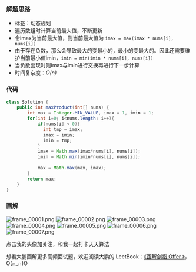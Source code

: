 ### 解题思路

- 标签：动态规划
- 遍历数组时计算当前最大值，不断更新
- 令imax为当前最大值，则当前最大值为 `imax = max(imax * nums[i], nums[i])`
- 由于存在负数，那么会导致最大的变最小的，最小的变最大的。因此还需要维护当前最小值imin，`imin = min(imin * nums[i], nums[i])`
- 当负数出现时则imax与imin进行交换再进行下一步计算
- 时间复杂度：*O(n)*


### 代码

```java
class Solution {
    public int maxProduct(int[] nums) {
        int max = Integer.MIN_VALUE, imax = 1, imin = 1;
        for(int i=0; i<nums.length; i++){
            if(nums[i] < 0){ 
              int tmp = imax;
              imax = imin;
              imin = tmp;
            }
            imax = Math.max(imax*nums[i], nums[i]);
            imin = Math.min(imin*nums[i], nums[i]);
            
            max = Math.max(max, imax);
        }
        return max;
    }
}
```

### 画解


 ![frame_00001.png](https://pic.leetcode-cn.com/d08cb23e033a1b263134398c37541521c800ad0cd6036c7b6b83d2866ea10f7e-frame_00001.png) ![frame_00002.png](https://pic.leetcode-cn.com/dfe417b218197ea39a2d2774aa97392a487750cf2724866fa2a268f0e33bd3dc-frame_00002.png) ![frame_00003.png](https://pic.leetcode-cn.com/a3d00167d6b7e40d59d8460921b88d50a8634b728271b6cca360017bea33208a-frame_00003.png) ![frame_00004.png](https://pic.leetcode-cn.com/365dc33dd0e2b76bc111d2523922e3f635823e6e8d97b69c2999644a9fd0ee27-frame_00004.png) ![frame_00005.png](https://pic.leetcode-cn.com/66474c4156ba3af590a9a6d03c14031f55ebdff2f5d1b2df6e4c0206732f5166-frame_00005.png) ![frame_00006.png](https://pic.leetcode-cn.com/a79bc3bb74dc326923cdd4135c28872a59c88862a24d76e0634db8f01187d8ff-frame_00006.png) ![frame_00007.png](https://pic.leetcode-cn.com/405e27e5c531d5ce827a7dcee3e4b82533114f882801cc9d7a8893a5cc4c15b5-frame_00007.png) 

点击我的头像加关注，和我一起打卡天天算法

想看大鹏画解更多高频面试题，欢迎阅读大鹏的 LeetBook：[《画解剑指 Offer 》](https://leetcode-cn.com/leetbook/detail/illustrate-lcof/)，O(∩_∩)O